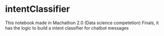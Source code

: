 # intentClassifier
This notebook made in Machathon 2.0 (Data science competetion) Finals, it has the logic to build a intent classifier for chatbot messages
